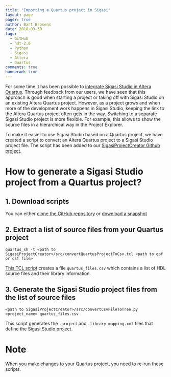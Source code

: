 ```yaml
---
title: "Importing a Quartus project in Sigasi"
layout: page
pager: true
author: Bart Brosens
date: 2018-03-30
tags:
  - GitHub
  - hdt-2.0
  - Python
  - Sigasi
  - Altera
  - Quartus
comments: true
bannerad: true
---
```


For some time it has been possible to [integrate Sigasi Studio in Altera Quartus](/manual/tools.html#altera-quartus-ii-integration).
Through feedback from our users, we have seen that this approach is good when starting a project or taking off with Sigasi Studio on an existing Altera Quartus project.
However, as a project grows and when more of the development work happens in Sigasi Studio, keeping the link to the Altera Quartus project often gets in the way.
Switching to a separate Sigasi Studio project is more flexible. For example, this allows to show the source files in a hierarchical way in the Project Explorer.

To make it easier to use Sigasi Studio based on a Quartus project, we have created a script to convert an Altera Quartus project to a Sigasi Studio project file.
The script has been added to our [SigasiProjectCreator Github project](https://github.com/sigasi/SigasiProjectCreator).

# How to generate a Sigasi Studio project from a Quartus project?

## 1. Download scripts

You can either [clone the GitHub repository](https://github.com/sigasi/SigasiProjectCreator) or [download a snapshot](https://github.com/sigasi/SigasiProjectCreator/archive/master.zip)

## 2. Extract a list of source files from your Quartus project

```
quartus_sh -t <path to SigasiProjectCreator>/src/convertQuartusProjectToCsv.tcl <path to qpf or qsf file>
```

[This TCL script](https://github.com/sigasi/SigasiProjectCreator/blob/master/src/convertQuartusProjectToCsv.tcl) creates a file `quartus_files.csv` which contains a list of HDL source files and their library information.

## 3. Generate the Sigasi Studio project files from the list of source files

```
<path to SigasiProjectCreator>/src/convertCsvFileToTree.py <project_name> quartus_files.csv
```

This script generates the `.project` and `.library_mapping.xml` files that define the Sigasi Studio project.

# Note

When you make changes to your Quartus project, you need to re-run these scripts.
